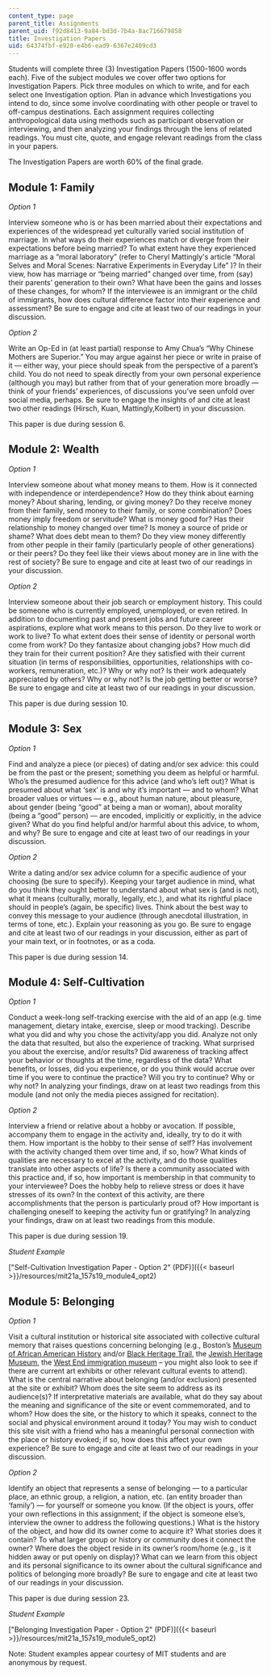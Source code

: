 ```yaml
---
content_type: page
parent_title: Assignments
parent_uid: f92d8413-9a84-bd3d-7b4a-8ac716679858
title: Investigation Papers
uid: 64374fbf-e920-e4b6-ead9-6367e2409cd3
---
```


Students will complete three (3) Investigation Papers (1500-1600 words each). Five of the subject modules we cover offer two options for Investigation Papers. Pick three modules on which to write, and for each select one Investigation option. Plan in advance which Investigations you intend to do, since some involve coordinating with other people or travel to off-campus destinations. Each assignment requires collecting anthropological data using methods such as participant observation or interviewing, and then analyzing your findings through the lens of related readings. You must cite, quote, and engage relevant readings from the class in your papers.

The Investigation Papers are worth 60% of the final grade.

Module 1: Family
----------------

_Option 1_

Interview someone who is or has been married about their expectations and experiences of the widespread yet culturally varied social institution of marriage. In what ways do their experiences match or diverge from their expectations before being married? To what extent have they experienced marriage as a “moral laboratory” (refer to Cheryl Mattingly's article “Moral Selves and Moral Scenes: Narrative Experiments in Everyday Life” )? In their view, how has marriage or “being married” changed over time, from (say) their parents’ generation to their own? What have been the gains and losses of these changes, for whom? If the interviewee is an immigrant or the child of immigrants, how does cultural difference factor into their experience and assessment? Be sure to engage and cite at least two of our readings in your discussion.

_Option 2_

Write an Op-Ed in (at least partial) response to Amy Chua’s “Why Chinese Mothers are Superior.” You may argue against her piece or write in praise of it — either way, your piece should speak from the perspective of a parent’s child. You do not need to speak directly from your own personal experience (although you may) but rather from that of your generation more broadly — think of your friends’ experiences, of discussions you’ve seen unfold over social media, perhaps. Be sure to engage the insights of and cite at least two other readings (Hirsch, Kuan, Mattingly,Kolbert) in your discussion.

This paper is due during session 6.

Module 2: Wealth
----------------

_Option 1_

Interview someone about what money means to them. How is it connected with independence or interdependence? How do they think about earning money? About sharing, lending, or giving money? Do they receive money from their family, send money to their family, or some combination? Does money imply freedom or servitude? What is money good for? Has their relationship to money changed over time? Is money a source of pride or shame? What does debt mean to them? Do they view money differently from other people in their family (particularly people of other generations) or their peers? Do they feel like their views about money are in line with the rest of society? Be sure to engage and cite at least two of our readings in your discussion.

_Option 2_

Interview someone about their job search or employment history. This could be someone who is currently employed, unemployed, or even retired. In addition to documenting past and present jobs and future career aspirations, explore what work means to this person. Do they live to work or work to live? To what extent does their sense of identity or personal worth come from work? Do they fantasize about changing jobs? How much did they train for their current position? Are they satisfied with their current situation (in terms of responsibilities, opportunities, relationships with co-workers, remuneration, etc.)? Why or why not? Is their work adequately appreciated by others? Why or why not? Is the job getting better or worse? Be sure to engage and cite at least two of our readings in your discussion.

This paper is due during session 10.

Module 3: Sex
-------------

_Option 1_

Find and analyze a piece (or pieces) of dating and/or sex advice: this could be from the past or the present; something you deem as helpful or harmful. Who’s the presumed audience for this advice (and who’s left out)? What is presumed about what ‘sex’ is and why it’s important — and to whom? What broader values or virtues — e.g., about human nature, about pleasure, about gender (being “good” at being a man or woman), about morality (being a “good” person) — are encoded, implicitly or explicitly, in the advice given? What do you find helpful and/or harmful about this advice, to whom, and why? Be sure to engage and cite at least two of our readings in your discussion.

_Option 2_

Write a dating and/or sex advice column for a specific audience of your choosing (be sure to specify). Keeping your target audience in mind, what do you think they ought better to understand about what sex is (and is not), what it means (culturally, morally, legally, etc.), and what its rightful place should in people’s (again, be specific) lives. Think about the best way to convey this message to your audience (through anecdotal illustration, in terms of tone, etc.). Explain your reasoning as you go. Be sure to engage and cite at least two of our readings in your discussion, either as part of your main text, or in footnotes, or as a coda.

This paper is due during session 14.

Module 4: Self-Cultivation
--------------------------

_Option 1_

Conduct a week-long self-tracking exercise with the aid of an app (e.g. time management, dietary intake, exercise, sleep or mood tracking). Describe what you did and why you chose the activity/app you did. Analyze not only the data that resulted, but also the experience of tracking. What surprised you about the exercise, and/or results? Did awareness of tracking affect your behavior or thoughts at the time, regardless of the data? What benefits, or losses, did you experience, or do you think would accrue over time if you were to continue the practice? Will you try to continue? Why or why not? In analyzing your findings, draw on at least two readings from this module (and not only the media pieces assigned for recitation).

_Option 2_

Interview a friend or relative about a hobby or avocation. If possible, accompany them to engage in the activity and, ideally, try to do it with them. How important is the hobby to their sense of self? Has involvement with the activity changed them over time and, if so, how? What kinds of qualities are necessary to excel at the activity, and do those qualities translate into other aspects of life? Is there a community associated with this practice and, if so, how important is membership in that community to your interviewee? Does the hobby help to relieve stress or does it have stresses of its own? In the context of this activity, are there accomplishments that the person is particularly proud of? How important is challenging oneself to keeping the activity fun or gratifying? In analyzing your findings, draw on at least two readings from this module.

This paper is due during session 19.

_Student Example_

["Self-Cultivation Investigation Paper - Option 2" (PDF)]({{< baseurl >}}/resources/mit21a_157s19_module4_opt2)

Module 5: Belonging
-------------------

_Option 1_

Visit a cultural institution or historical site associated with collective cultural memory that raises questions concerning belonging (e.g., Boston’s [Museum of African American History](https://www.maah.org/) and/or [Black Heritage Trail](https://www.nps.gov/boaf/planyourvisit/hours.htm), the [Jewish Heritage Museum](https://www.americanancestors.org/jhc), the [West End immigration museum](https://thewestendmuseum.org/) – you might also look to see if there are current art exhibits or other relevant cultural events to attend). What is the central narrative about belonging (and/or exclusion) presented at the site or exhibit? Whom does the site seem to address as its audience(s)? If interpretative materials are available, what do they say about the meaning and significance of the site or event commemorated, and to whom? How does the site, or the history to which it speaks, connect to the social and physical environment around it today? You may wish to conduct this site visit with a friend who has a meaningful personal connection with the place or history evoked; if so, how does this affect your own experience? Be sure to engage and cite at least two of our readings in your discussion.

_Option 2_

Identify an object that represents a sense of belonging — to a particular place, an ethnic group, a religion, a nation, etc. (an entity broader than ‘family’) — for yourself or someone you know. (If the object is yours, offer your own reflections in this assignment; if the object is someone else’s, interview the owner to address the following questions.) What is the history of the object, and how did its owner come to acquire it? What stories does it contain? To what larger group or history or community does it connect the owner? Where does the object reside in its owner’s room/home (e.g., is it hidden away or put openly on display)? What can we learn from this object and its personal significance to its owner about the cultural significance and politics of belonging more broadly? Be sure to engage and cite at least two of our readings in your discussion.

This paper is due during session 23.

_Student Example_

["Belonging Investigation Paper - Option 2" (PDF)]({{< baseurl >}}/resources/mit21a_157s19_module5_opt2)

Note: Student examples appear courtesy of MIT students and are anonymous by request.